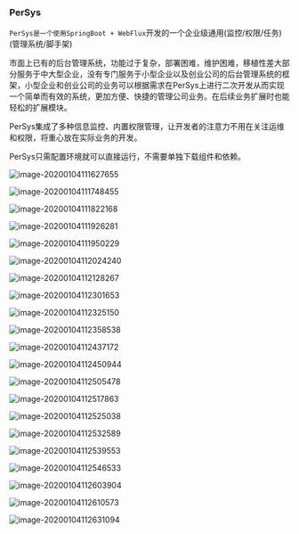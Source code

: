 ### PerSys

`PerSys是一个使用SpringBoot + WebFlux`开发的一个企业级通用(监控/权限/任务)(管理系统/脚手架)

市面上已有的后台管理系统，功能过于复杂，部署困难，维护困难，移植性差大部分服务于中大型企业，没有专门服务于小型企业以及创业公司的后台管理系统的框架，小型企业和创业公司的业务可以根据需求在PerSys上进行二次开发从而实现一个简单而有效的系统，更加方便、快捷的管理公司业务。在后续业务扩展时也能轻松的扩展模块。

PerSys集成了多种信息监控、内置权限管理，让开发者的注意力不用在关注运维和权限，将重心放在实际业务的开发。

PerSys只需配置环境就可以直接运行，不需要单独下载组件和依赖。

![image-20200104111627655](https://github.com/adrklang/persys/blob/master/images/image-20200104111627655.png)

![image-20200104111748455](https://github.com/adrklang/persys/blob/master/images/image-20200104111748455.png)

![image-20200104111822168](https://github.com/adrklang/persys/blob/master/images/image-20200104111822168.png)

![image-20200104111926281](https://github.com/adrklang/persys/blob/master/images/image-20200104111926281.png)

![image-20200104111950229](https://github.com/adrklang/persys/blob/master/images/image-20200104111950229.png)

![image-20200104112024240](https://github.com/adrklang/persys/blob/master/images/image-20200104112024240.png)

![image-20200104112128267](https://github.com/adrklang/persys/blob/master/images/image-20200104112128267.png)

![image-20200104112301653](https://github.com/adrklang/persys/blob/master/images/image-20200104112301653.png)

![image-20200104112325150](https://github.com/adrklang/persys/blob/master/images/image-20200104112325150.png)

![image-20200104112358538](https://github.com/adrklang/persys/blob/master/images/image-20200104112358538.png)

![image-20200104112437172](https://github.com/adrklang/persys/blob/master/images/image-20200104112437172.png)

![image-20200104112450944](https://github.com/adrklang/persys/blob/master/images/image-20200104112450944.png)

![image-20200104112505478](https://github.com/adrklang/persys/blob/master/images/image-20200104112505478.png)

![image-20200104112517863](https://github.com/adrklang/persys/blob/master/images/image-20200104112517863.png)

![image-20200104112525038](https://github.com/adrklang/persys/blob/master/images/image-20200104112525038.png)

![image-20200104112532589](https://github.com/adrklang/persys/blob/master/images/image-20200104112532589.png)

![image-20200104112539553](https://github.com/adrklang/persys/blob/master/images/image-20200104112539553.png)

![image-20200104112546533](https://github.com/adrklang/persys/blob/master/images/image-20200104112546533.png)

![image-20200104112603904](https://github.com/adrklang/persys/blob/master/images/image-20200104112603904.png)

![image-20200104112610573](https://github.com/adrklang/persys/blob/master/images/image-20200104112610573.png)

![image-20200104112631094](https://github.com/adrklang/persys/blob/master/images/image-20200104112631094.png)
